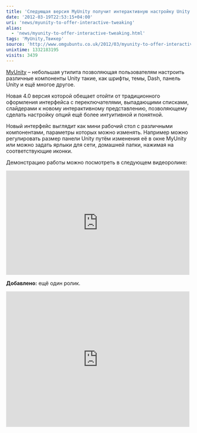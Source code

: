```yaml
---
title: 'Следующая версия MyUnity получит интерактивную настройку Unity'
date: '2012-03-19T22:53:15+04:00'
uri: 'news/myunity-to-offer-interactive-tweaking'
alias: 
  - 'news/myunity-to-offer-interactive-tweaking.html'
tags: 'MyUnity,Твикер'
source: 'http://www.omgubuntu.co.uk/2012/03/myunity-to-offer-interactive-tweaking-of-the-unity-desktop/'
unixtime: 1332183195
visits: 3439
---
```

[MyUnity](apps/myunity-30) – небольшая утилита позволяющая пользователям настроить различные компоненты Unity такие, как шрифты, темы, Dash, панель Unity и ещё многое другое.

Новая 4.0 версия которой обещает отойти от традиционного оформления интерфейса с переключателями, выпадающими списками, слайдерами к новому интерактивному представлению, позволяющему сделать настройку опций ещё более интуитивной и понятной.

Новый интерфейс выглядит как мини рабочий стол с различными компонентами, параметры которых можно изменять. Например можно регулировать размер панели Unity путём изменения её в окне MyUnity или можно задать ярлыки для сети, домашней папки, нажимая на соответствующие иконки.

Демонстрацию работы можно посмотреть в следующем видеоролике:

<iframe width="500" height="284" src="https://www.youtube.com/embed/AoI0GkZSwEg" frameborder="0" allowfullscreen=""></iframe> 

**Добавлено:** ещё один ролик.

<iframe width="500" height="369" src="https://www.youtube.com/embed/VDCxAx1kLPw" frameborder="0" allowfullscreen=""></iframe>
